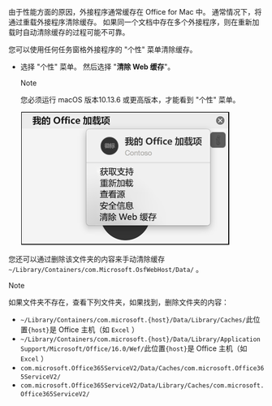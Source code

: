 由于性能方面的原因，外接程序通常缓存在 Office for Mac 中。 通常情况下，将通过重载外接程序清除缓存。 如果同一个文档中存在多个外接程序，则在重新加载时自动清除缓存的过程可能不可靠。

您可以使用任何任务窗格外接程序的 "个性" 菜单清除缓存。
- 选择 "个性" 菜单。 然后选择 "**清除 Web 缓存**"。
    > [!NOTE]
    > 您必须运行 macOS 版本10.13.6 或更高版本，才能看到 "个性" 菜单。
    
    !["个性" 菜单上的 "清除 web 缓存" 选项的屏幕截图。](../images/mac-clear-cache-menu.png)

您还可以通过删除该文件夹的内容来手动清除缓存 `~/Library/Containers/com.Microsoft.OsfWebHost/Data/` 。

> [!NOTE]
> 如果文件夹不存在，查看下列文件夹，如果找到，删除文件夹的内容：
>    - `~/Library/Containers/com.microsoft.{host}/Data/Library/Caches/`此位置`{host}`是 Office 主机（如 `Excel` ）
>    - `~/Library/Containers/com.microsoft.{host}/Data/Library/Application Support/Microsoft/Office/16.0/Wef/`此位置`{host}`是 Office 主机（如 `Excel` ）
>    - `com.microsoft.Office365ServiceV2/Data/Caches/com.microsoft.Office365ServiceV2/`
>    - `com.microsoft.Office365ServiceV2/Data/Library/Caches/com.microsoft.Office365ServiceV2/`
